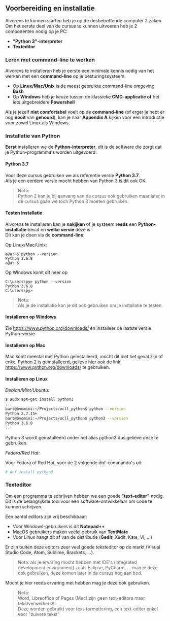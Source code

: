 ## Voorbereiding en installatie

Alvorens te kunnen starten heb je op de desbetreffende computer 2 zaken
Om het eerste deel van de cursus te kunnen uitvoeren heb je 2 componenten nodig op je PC:

* **"Python 3"-interpreter**
* **Texteditor**

### Leren met command-line te werken

Alvorens te installeren heb je eerste een minimale kennis nodig van het werken met een **command-line** op je besturingssysteem.  

* Op **Linux/Mac/Unix** is de meest gebruikte command-line omgeving **Bash**
* Op **Windows** heb je keuze tussen de klassieke **CMD-applicatie of** het iets uitgebreidere **Powershell**

Als je jezelf **niet comfortabel** voelt op de **command-line** (of erger je hebt er nog **nooit** van **gehoord**), kan je naar **Appendix A** kijken voor een introductie voor zowel Linux als Windows.

### Installatie van Python

**Eerst** installeren we de **Python-interpreter**, dit is de software die zorgt dat je Python-programma's worden uitgevoerd.

#### Python 3.7

Voor deze cursus gebruiken we als referentie versie **Python 3.7**.  
Als je een eerdere versie mocht hebben van Python 3 is dit ook OK.  

> Nota:  
> Python 2 kan je bij aanvang van de cursus ook gebruiken maar later in de cursus gaan we toch Python 3 moeten gebruiken.

#### Testen installatie

Alvorens te installeren kan je **nakijken** of je systeem **reeds** een **Python-installatie** bevat en **welke versie** deze is.  
Dit kan je doen via de **command-line**:

Op Linux/Mac/Unix:

~~~bash_terminal
a@a:~$ python --version
Python 3.6.8
a@a:~$
~~~

Op Windows komt dit neer op

~~~
C:\users\py> python --version
Python 3.6.8
C:\users\py>
~~~

> Nota:  
> Als je de installatie kan je dit ook gebruiken om je installatie te testen.

#### Installeren op Windows

Zie https://www.python.org/downloads/ en installeer de laatste versie Python-versie

#### Installeren op Mac

Mac komt meestal met Python geïnstalleerd, mocht dit niet het geval zijn of enkel Python 2 is geïnstalleerd, gelieve hier ook de link https://www.python.org/downloads/ te gebruiken.

#### Installeren op Linux

*Debian/Mint/Ubuntu:*

~~~bash
$ sudo apt-get install python3
...
bart@bvomini:~/Projects/ucll_python$ python --version
Python 2.7.15+
bart@bvomini:~/Projects/ucll_python$ python3 --version
Python 3.6.8
...
~~~

Python 3 wordt geïnstalleerd onder het alias python3 dus gelieve deze te gebruiken.

*Fedora/Red Hat:*

Voor Fedora of Red Hat, voor de 2 volgende dnf-commando's uit:

~~~bash
# dnf install python3
~~~

### Texteditor

Om een programma te schrijven hebben we een goede "**text-editor"** nodig.  
Dit is de belangrijkste tool voor een software-ontwikkelaar om code te kunnen schrijven.

Een aantal editors zijn vrij beschikbaar:

* Voor Windows-gebruikers is dit **Notepad++**
* MacOS gebruikers maken veelal gebruik van **TextMate**
* Voor Linux hangt dit af van de distributie (**Gedit**, Xedit, Kate, Vi, ...)

Er zijn buiten deze editors zeer veel goede teksteditor op de markt (Visual Studio Code, Atom, Sublime, Brackets, ...).  

> Nota: als je ervaring mocht hebben met IDE's (integrated development environment) zoals
> Eclipse, PyCharm, ... mag je deze ook gebruiken, deze komen later in de cursus nog aan bod.

Mocht je hier reeds ervaring met hebben mag je deze ook gebruiken.

> Nota:  
> Word, Libreoffice of Pages (Mac) zijn geen text-editors maar tekstverwerkers!!!  
> Deze worden gebruikt voor text-formattering, een text-editor enkel voor "zuivere tekst"